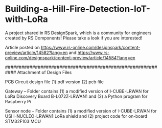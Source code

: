 # Building-a-Hill-Fire-Detection-IoT-with-LoRa

A project shared in RS DesignSpark, which is a community for engineers created by RS Components!
Please take a look if you are interested!

Article posted on https://www.rs-online.com/designspark/content-preview/article/14582?lang=en
and https://www.rs-online.com/designspark/content-preview/article/14584?lang=en

############################################################
Attachment of Design Files

PCB Circuit design file 
(1) pdf version
(2) pcb file

Gateway – Folder contains 
(1) a modified version of I-CUBE-LRWAN for LoRa Discovery Board B-L072Z-LRWAN1 and 
(2) a Python program for Raspberry Pi

Sensor node – Folder contains 
(1) a modified version of I-CUBE-LRWAN for USI I-NUCLEO-LRWAN1 LoRa shield and 
(2) project code for on-board STM32F103 MCU
